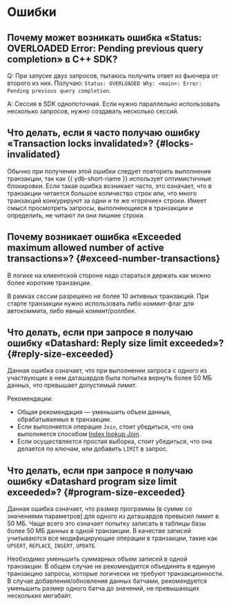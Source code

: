 # Ошибки

## Почему может возникать ошибка «Status: OVERLOADED Error: Pending previous query completion» в C++ SDK?

Q: При запуске двух запросов, пытаюсь получить ответ из фьючера от второго из них. Получаю: `Status: OVERLOADED Why: <main>: Error: Pending previous query completion`.

A: Сессия в SDK однопоточная. Если нужно параллельно использовать несколько запросов, нужно создавать несколько сессий.

## Что делать, если я часто получаю ошибку «Transaction locks invalidated»? {#locks-invalidated}

Обычно при получении этой ошибки следует повторить выполнение транзакции, так как {{ ydb-short-name }} использует оптимистичные блокировки. Если такая ошибка возникает часто, это означает, что в транзакции читается большое количество строк или, что много транзакций конкурируют за одни и те же «горячие» строки. Имеет смысл просмотреть запросы, выполняющиеся в транзакции и определить, не читают ли они лишние строки.

## Почему возникает ошибка «Exceeded maximum allowed number of active transactions»? {#exceed-number-transactions}

В логике на клиентской стороне надо стараться держать как можно более короткие транзакции.

В рамках сессии разрешено не более 10 активных транзакций. При старте транзакции нужно использовать либо коммит-флаг для автокоммита, либо явный коммит/роллбек.

## Что делать, если при запросе я получаю ошибку «Datashard: Reply size limit exceeded»? {#reply-size-exceeded}

Данная ошибка означает, что при выполнении запроса с одного из участвующих в нем даташардов была попытка вернуть более 50 МБ данных, что превышает допустимый лимит.

Рекомендации:

* Общая рекомендация — уменьшить объем данных, обрабатываемых в транзакции.
* Если выполняется операция `Join`, стоит убедиться, что она выполняется способом [Index lookup Join](../yql.md#index-lookup-join).
* Если осуществляется простая выборка, стоит убедиться, что она делается по ключам, или добавить `LIMIT` в запрос.

## Что делать, если при запросе я получаю ошибку «Datashard program size limit exceeded»? {#program-size-exceeded}

Данная ошибка означает, что размер программы (в сумме со значениями параметров) для одного из даташардов превысил лимит в 50 МБ. Чаще всего это означает попытку записать в таблицы базы более 50 МБ данных в одной транзакции. В качестве записей учитываются все модифицирующие операции в транзакции, такие как `UPSERT`, `REPLACE`, `INSERT`, `UPDATE`.

Необходимо уменьшить суммарных объем записей в одной транзакции. В общем случае не рекомендуется объединять в единую транзакцию запросы, которые логически не требуют транзакционности. В случае добавления/обновления данных батчами, рекомендуется уменьшить размер одного батча до значений, не превышающих нескольких мегабайт.
